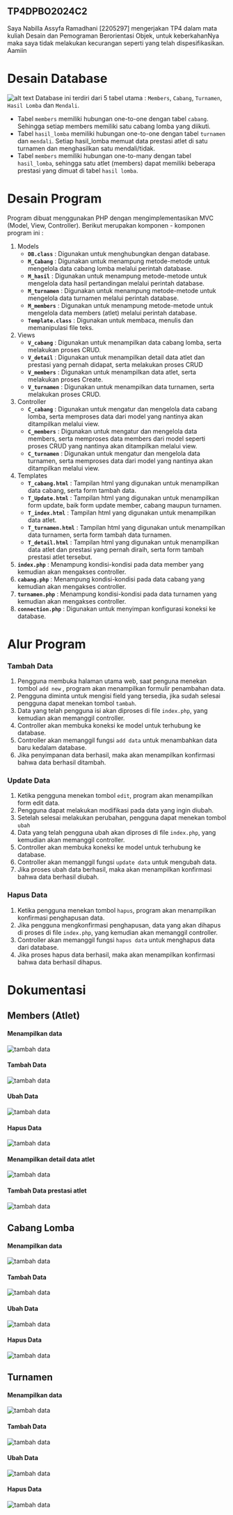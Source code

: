 ## TP4DPBO2024C2
Saya Nabilla Assyfa Ramadhani [2205297] mengerjakan TP4 dalam mata kuliah Desain dan Pemograman Berorientasi Objek, untuk keberkahanNya maka saya tidak melakukan kecurangan seperti yang telah dispesifikasikan. Aamiin

# Desain Database
![alt text](Desain%20DB.png)
Database ini terdiri dari 5 tabel utama : `Members`, `Cabang`, `Turnamen`, `Hasil Lomba` dan `Mendali`.  <br>
- Tabel `members` memiliki hubungan one-to-one dengan tabel `cabang`. Sehingga setiap members memiliki satu cabang lomba yang diikuti.
- Tabel `hasil_lomba` memiliki hubungan one-to-one dengan tabel `turnamen` dan `mendali`. Setiap hasil_lomba memuat data prestasi atlet di satu turnamen dan menghasilkan satu mendali/tidak.
- Tabel `members` memiliki hubungan one-to-many dengan tabel `hasil_lomba`, sehingga satu atlet (members) dapat memiliki beberapa prestasi yang dimuat di tabel `hasil lomba`.

# Desain Program
Program dibuat menggunakan PHP dengan mengimplementasikan MVC (Model, View, Controller). Berikut merupakan komponen - komponen program ini :
1. Models
    - **`DB.class`** : Digunakan untuk menghubungkan dengan database. 
    - **`M_Cabang`** : Digunakan untuk menampung metode-metode untuk mengelola data cabang lomba melalui perintah database.
    - **`M_hasil`** : Digunakan untuk menampung metode-metode untuk mengelola data hasil pertandingan melalui perintah database.
    - **`M_turnamen`** : Digunakan untuk menampung metode-metode untuk mengelola data turnamen melalui perintah database.
    - **`M_members`** : Digunakan untuk menampung metode-metode untuk mengelola data members (atlet) melalui perintah database.
    - **`Template.class`** : Digunakan untuk membaca, menulis dan memanipulasi file teks.
2. Views
    - **`V_cabang`** : Digunakan untuk menampilkan data cabang lomba, serta melakukan proses CRUD.
    - **`V_detail`** : Digunakan untuk menampilkan detail data atlet dan prestasi yang pernah didapat, serta melakukan proses CRUD
    - **`V_members`** : Digunakan untuk menampilkan data atlet, serta melakukan proses Create.
    - **`V_turnamen`** : Digunakan untuk menampilkan data turnamen, serta melakukan proses CRUD.
3. Controller
    - **`C_cabang`** :  Digunakan untuk mengatur dan mengelola data cabang lomba, serta memproses data dari model yang nantinya akan ditampilkan melalui view.
    - **`C_members`** : Digunakan untuk mengatur dan mengelola data members, serta memproses data members dari model seperti proses CRUD yang nantinya akan ditampilkan melalui view.
    - **`C_turnamen`** : Digunakan untuk mengatur dan mengelola data turnamen, serta memproses data dari model yang nantinya akan ditampilkan melalui view.
4. Templates
    - **`T_cabang.html`** : Tampilan html yang digunakan untuk menampilkan data cabang, serta form tambah data.
    - **`T_Update.html`** : Tampilan html yang digunakan untuk menampilkan form update, baik form update member, cabang maupun turnamen.
    - **`T_index.html`** : Tampilan html yang digunakan untuk menampilkan data atlet.
    - **`T_turnamen.html`** : Tampilan html yang digunakan untuk menampilkan data turnamen, serta form tambah data turnamen.
    - **`T_detail.html`** : Tampilan html yang digunakan untuk menampilkan data atlet dan prestasi yang pernah diraih, serta form tambah prestasi atlet tersebut.
5. **`index.php`** : Menampung kondisi-kondisi pada data member yang kemudian akan mengakses controller.
6. **`cabang.php`** : Menampung kondisi-kondisi pada data cabang yang kemudian akan mengakses controller.
7. **`turnamen.php`** : Menampung kondisi-kondisi pada data turnamen yang kemudian akan mengakses controller.
8. **`connection.php`** : Digunakan untuk menyimpan konfigurasi koneksi ke database.

# Alur Program
### Tambah Data
1. Pengguna membuka halaman utama web, saat penguna menekan tombol `add new` , program akan menampilkan formulir penambahan data.
2. Pengguna diminta untuk mengisi field yang tersedia, jika sudah selesai pengguna dapat menekan tombol `tambah`.
3. Data yang telah pengguna isi akan diproses di file `index.php`, yang kemudian akan memanggil controller.
4. Controller akan membuka koneksi ke model untuk terhubung ke database.
5. Controller akan memanggil fungsi `add data` untuk menambahkan data baru kedalam database.
6. Jika penyimpanan data berhasil, maka akan menampilkan konfirmasi bahwa data berhasil ditambah.

### Update Data
1. Ketika pengguna menekan tombol `edit`, program akan menampilkan form edit data.
2. Pengguna dapat melakukan modifikasi pada data yang ingin diubah.
3. Setelah selesai melakukan perubahan, pengguna dapat menekan tombol `ubah`
4. Data yang telah pengguna ubah akan diproses di file `index.php`, yang kemudian akan memanggil controller.
4. Controller akan membuka koneksi ke model untuk terhubung ke database.
5. Controller akan memanggil fungsi `update data` untuk mengubah data.
6. Jika proses ubah data berhasil, maka akan menampilkan konfirmasi bahwa data berhasil diubah.
### Hapus Data
1. Ketika pengguna menekan tombol `hapus`, program akan menampilkan konfirmasi penghapusan data.
2. Jika pengguna mengkonfirmasi penghapusan, data yang akan dihapus di proses di file `index.php`, yang kemudian akan memanggil controller.
3. Controller akan memanggil fungsi `hapus data` untuk menghapus data dari database.
4. Jika proses hapus data berhasil, maka akan menampilkan konfirmasi bahwa data berhasil dihapus.

# Dokumentasi
## Members (Atlet)
#### Menampilkan data
![tambah data](Screenshot/Home.png)
#### Tambah Data
![tambah data](Screenshot/Tambah_Atlet.png)
#### Ubah Data
![tambah data](Screenshot/Ubah%20Atlet.png)
#### Hapus Data
![tambah data](Screenshot/Hapus%20Data.png)
#### Menampilkan detail data atlet
![tambah data](Screenshot/Detail_Atlet.png)
#### Tambah Data prestasi atlet
![tambah data](Screenshot/Tamabh%20prestasi.png)

## Cabang Lomba
#### Menampilkan data
![tambah data](Screenshot/Data%20Cabang%20Lomba.png)
#### Tambah Data
![tambah data](Screenshot/Tambah%20Cabang.png)
#### Ubah Data
![tambah data](Screenshot/Ubah%20Cabang.png)
#### Hapus Data
![tambah data](Screenshot/Hapus%20Cabang.png)

## Turnamen
#### Menampilkan data
![tambah data](Screenshot/Data%20Turnamen.png)
#### Tambah Data
![tambah data](Screenshot/Tambah%20Turnamen.png)
#### Ubah Data
![tambah data](Screenshot/Ubah%20Turnamen.png)
#### Hapus Data
![tambah data](Screenshot/Hapus%20Turnamen.png)
